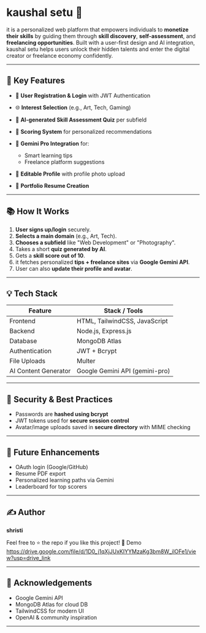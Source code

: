 # kaushal setu 🌟
it is a personalized web platform that empowers individuals to **monetize their skills** by guiding them through **skill discovery**, **self-assessment**, and **freelancing opportunities**. Built with a user-first design and AI integration, kaushal setu helps users unlock their hidden talents and enter the digital creator or freelance economy confidently.

---

## 🚀 Key Features

* 👤 **User Registration & Login** with JWT Authentication
* 🌐 **Interest Selection** (e.g., Art, Tech, Gaming)
* 🤔 **AI-generated Skill Assessment Quiz** per subfield
* 🔢 **Scoring System** for personalized recommendations
* 🧪 **Gemini Pro Integration** for:

  * Smart learning tips
  * Freelance platform suggestions
* 📝 **Editable Profile** with profile photo upload
* 📄 **Portfolio Resume Creation**

---

## 📚 How It Works

1. **User signs up/login** securely.
2. **Selects a main domain** (e.g., Art, Tech).
3. **Chooses a subfield** like "Web Development" or "Photography".
4. Takes a short **quiz generated by AI**.
5. Gets a **skill score out of 10**.
6. it fetches personalized **tips + freelance sites** via **Google Gemini API**.
7. User can also **update their profile and avatar**.

---

## 💡 Tech Stack

| Feature              | Stack / Tools                  |
| -------------------- | ------------------------------ |
| Frontend             | HTML, TailwindCSS, JavaScript  |
| Backend              | Node.js, Express.js            |
| Database             | MongoDB Atlas                  |
| Authentication       | JWT + Bcrypt                   |
| File Uploads         | Multer                         |
| AI Content Generator | Google Gemini API (gemini-pro) |



---

## 🚪 Security & Best Practices

* Passwords are **hashed using bcrypt**
* JWT tokens used for **secure session control**
* Avatar/image uploads saved in **secure directory** with MIME checking

---

## 💼 Future Enhancements

* OAuth login (Google/GitHub)
* Resume PDF export
* Personalized learning paths via Gemini
* Leaderboard for top scorers

---

## ✍️ Author

**shristi**

Feel free to ⭐ the repo if you like this project!
🎥 Demo https://drive.google.com/file/d/1D0_j1qXjJUxKIYYMzaKg3bm8W_ilOFe1/view?usp=drive_link

---


## 🌟 Acknowledgements

* Google Gemini API
* MongoDB Atlas for cloud DB
* TailwindCSS for modern UI
* OpenAI & community inspiration

---


